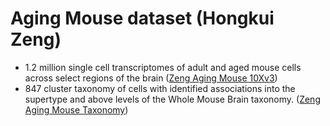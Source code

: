 # Aging Mouse dataset (Hongkui Zeng)

* 1.2 million single cell transcriptomes of adult and aged mouse cells
  across select regions of the brain ([Zeng Aging Mouse 10Xv3](Zeng_Aging_Mouse_10Xv3.md))
* 847 cluster taxonomy of cells with identified associations into the supertype
  and above levels of the Whole Mouse Brain taxonomy.
  ([Zeng Aging Mouse Taxonomy](Zeng_Aging_Mouse_taxonomy.md))